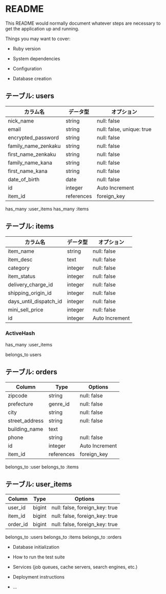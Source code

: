 # README

This README would normally document whatever steps are necessary to get the
application up and running.

Things you may want to cover:

* Ruby version

* System dependencies

* Configuration

* Database creation


## テーブル: users

| カラム名             | データ型   | オプション     |
| ------------------ | ------  | ----------- |
| nick_name          | string  | null: false |
| email              | string  | null: false, unique: true |
| encrypted_password | string  | null: false |
| family_name_zenkaku| string  | null: false |
| first_name_zenkaku |  string | null: false |
| family_name_kana   |  string | null: false |
| first_name_kana    |  string | null: false |
| date_of_birth      |  date   | null: false |
| id                 |integer |Auto Increment|
| item_id            |references|foreign_key |

has_many :user_items
has_many :items



## テーブル: items
| カラム名              | データ型 | オプション     |
| ------------------- | ------ | ----------- |
| item_name           | string | null: false |
| item_desc           | text   | null: false |
| category            | integer| null: false |
| item_status         | integer| null: false |
| delivery_charge_id  | integer| null: false |
| shipping_origin_id  | integer| null: false |
| days_until_dispatch_id|integer|null: false |
| mini_sell_price     |integer | null: false |
| id                  |integer |Auto Increment|

### ActiveHash
has_many :user_items

belongs_to users




## テーブル: orders

| Column            | Type     | Options              |
| ----------------- | -------- | -------------------- |
| zipcode           | string   | null: false          |
| prefecture        | genre_id | null: false          |
| city              | string   | null: false          |
| street_address    | string   | null: false          |
| building_name     | text     |                      |
| phone             | string   | null: false          |
| id                |integer   |Auto Increment        |
| item_id           |references|foreign_key           |


belongs_to :user
belongs_to :items



## テーブル: user_items

| Column        | Type       | Options                        |
| ------------- | ---------- | ------------------------------ |
| user_id       | bigint     | null: false, foreign_key: true |
| item_id       | bigint     | null: false, foreign_key: true |
| order_id      | bigint     | null: false, foreign_key: true |

belongs_to :users
belongs_to :items
belongs_to :orders









* Database initialization

* How to run the test suite

* Services (job queues, cache servers, search engines, etc.)

* Deployment instructions

* ...
